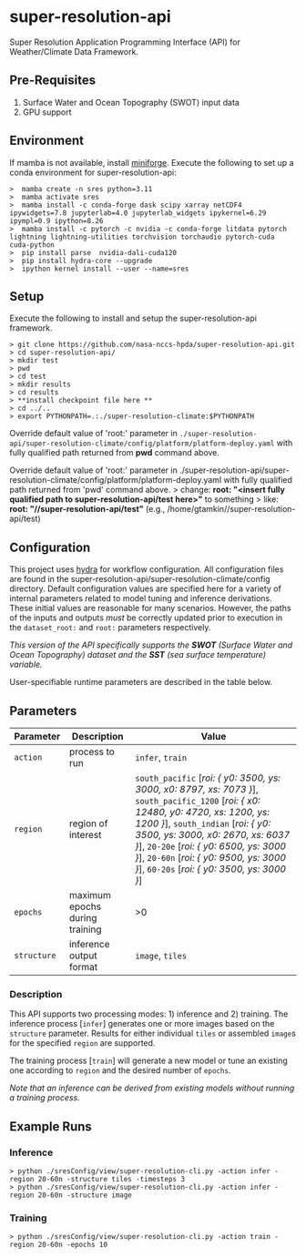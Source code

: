 
# super-resolution-api

Super Resolution Application Programming Interface (API) for Weather/Climate Data Framework.

## Pre-Requisites

1. Surface Water and Ocean Topography (SWOT) input data 
2. GPU support 

## Environment

If mamba is not available, install [miniforge](https://github.com/conda-forge/miniforge).
Execute the following to set up a conda environment for super-resolution-api:

    >  mamba create -n sres python=3.11
    >  mamba activate sres
    >  mamba install -c conda-forge dask scipy xarray netCDF4 ipywidgets=7.8 jupyterlab=4.0 jupyterlab_widgets ipykernel=6.29 ipympl=0.9 ipython=8.26
    >  mamba install -c pytorch -c nvidia -c conda-forge litdata pytorch lightning lightning-utilities torchvision torchaudio pytorch-cuda cuda-python
    >  pip install parse  nvidia-dali-cuda120
    >  pip install hydra-core --upgrade
    >  ipython kernel install --user --name=sres

## Setup

Execute the following to install and setup the super-resolution-api framework.

    > git clone https://github.com/nasa-nccs-hpda/super-resolution-api.git
    > cd super-resolution-api/
    > mkdir test
    > pwd
    > cd test
    > mkdir results
    > cd results 
    > **install checkpoint file here **
    > cd ../..
    > export PYTHONPATH=.:./super-resolution-climate:$PYTHONPATH

Override default value of 'root:' parameter in `./super-resolution-api/super-resolution-climate/config/platform/platform-deploy.yaml` with fully qualified path returned from **pwd** command above.

Override default value of 'root:' parameter in ./super-resolution-api/super-resolution-climate/config/platform/platform-deploy.yaml with fully qualified path returned from 'pwd' command above.
    > change: **root:      "<insert fully qualified path to super-resolution-api/test here>"** to something
    > like:   **root:      "/<install path>/super-resolution-api/test"** (e.g., /home/gtamkin//super-resolution-api/test)

## Configuration

This project uses [hydra](https://hydra.cc) for workflow configuration.  All configuration files are found in the super-resolution-api/super-resolution-climate/config directory.  Default configuration values are specified here for a variety of internal parameters related to model tuning and inference derivations.  These initial values are reasonable for many scenarios.  However, the paths of the inputs and outputs *must* be correctly updated prior to execution in the `dataset_root:` and `root:` parameters respectively.

*This version of the API specifically supports the **SWOT** (Surface Water and Ocean Topography) dataset and the **SST** (sea surface temperature) variable.*  

User-specifiable runtime parameters are described in the table below.

## Parameters

| Parameter | Description | Value |
| --- | --- | --- |
| `action` | process to run | `infer`, `train` |
| `region` | region of interest | `south_pacific` [*roi:  {  y0: 3500, ys: 3000, x0: 8797, xs: 7073 }*], `south_pacific_1200` [*roi:  { x0: 12480, y0: 4720, xs: 1200, ys: 1200 }*], `south_indian` [*roi:  {  y0: 3500, ys: 3000, x0: 2670, xs: 6037 }*], `20-20e` [*roi:  {  y0: 6500, ys: 3000 }*], `20-60n` [*roi:  {  y0: 9500, ys: 3000 }*], `60-20s` [*roi:  {  y0: 3500, ys: 3000 }*]|
| `epochs` | maximum epochs during training | >0 |
| `structure` | inference output format | `image`, `tiles` |

### Description

This API supports two processing modes: 1) inference and 2) training.  The inference process [`infer`] generates one or more images based on the `structure` parameter. Results for either individual `tiles` or assembled `image`s for the specified `region` are supported.  

The training process [`train`] will generate a new model or tune an existing one according to `region` and the desired number of `epochs`.

*Note that an inference can be derived from existing models without running a training process.*

## Example Runs

### Inference

    > python ./sresConfig/view/super-resolution-cli.py -action infer -region 20-60n -structure tiles -timesteps 3
    > python ./sresConfig/view/super-resolution-cli.py -action infer -region 20-60n -structure image

### Training

    > python ./sresConfig/view/super-resolution-cli.py -action train -region 20-60n -epochs 10 
 